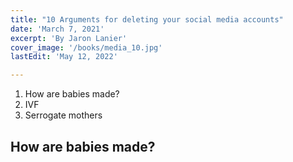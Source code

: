 ```yaml
---
title: "10 Arguments for deleting your social media accounts"
date: 'March 7, 2021'
excerpt: 'By Jaron Lanier'
cover_image: '/books/media_10.jpg'
lastEdit: 'May 12, 2022'

---
```

1. How are babies made?
2. IVF
3. Serrogate mothers

## How are babies made? 
